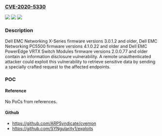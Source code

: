 ### [CVE-2020-5330](https://cve.mitre.org/cgi-bin/cvename.cgi?name=CVE-2020-5330)
![](https://img.shields.io/static/v1?label=Product&message=Dell%20PowerConnect&color=blue)
![](https://img.shields.io/static/v1?label=Version&message=%3C%20X%20series%203.0.1.2%20and%20older%2C%20PC5500%20fw%20versions%204.1.0.22%20and%20older%20&color=brighgreen)
![](https://img.shields.io/static/v1?label=Vulnerability&message=%20CWE-200%3A%20Exposure%20of%20Sensitive%20Information%20to%20an%20Unauthorized%20Actor&color=brighgreen)

### Description

Dell EMC Networking X-Series firmware versions 3.0.1.2 and older, Dell EMC Networking PC5500 firmware versions 4.1.0.22 and older and Dell EMC PowerEdge VRTX Switch Modules firmware versions 2.0.0.77 and older contain an information disclosure vulnerability. A remote unauthenticated attacker could exploit this vulnerability to retrieve sensitive data by sending a specially crafted request to the affected endpoints.

### POC

#### Reference
No PoCs from references.

#### Github
- https://github.com/ARPSyndicate/cvemon
- https://github.com/SYNgularity1/exploits

